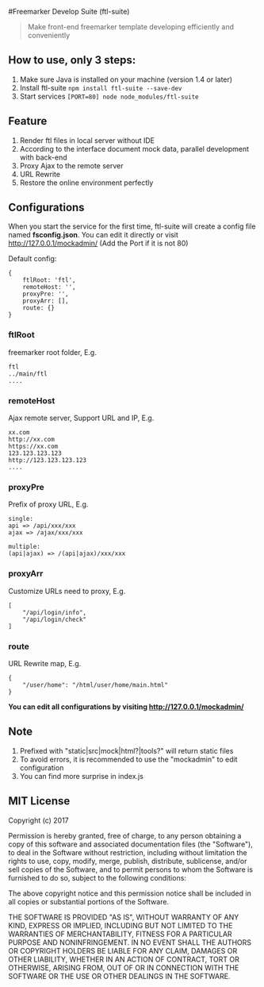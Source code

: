 #Freemarker Develop Suite (ftl-suite)
> Make front-end freemarker template developing efficiently and conveniently

## How to use, only 3 steps:
1. Make sure Java is installed on your machine (version 1.4 or later)
2. Install ftl-suite `npm install ftl-suite --save-dev`
3. Start services `[PORT=80] node node_modules/ftl-suite`

## Feature
1. Render ftl files in local server without IDE
2. According to the interface document mock data, parallel development with back-end
3. Proxy Ajax to the remote server
4. URL Rewrite
5. Restore the online environment perfectly

## Configurations
When you start the service for the first time, ftl-suite will create a config file named **fsconfig.json**. You can edit it directly or visit http://127.0.0.1/mockadmin/ (Add the Port if it is not 80)

Default config:
```
{
    ftlRoot: 'ftl',
    remoteHost: '',
    proxyPre: '',
    proxyArr: [],
    route: {}
}
```

### ftlRoot
freemarker root folder, E.g.
```
ftl
../main/ftl
....
```

### remoteHost
Ajax remote server, Support URL and IP, E.g.
```
xx.com
http://xx.com
https://xx.com
123.123.123.123
http://123.123.123.123
....
```

### proxyPre
Prefix of proxy URL, E.g.
```
single:
api => /api/xxx/xxx
ajax => /ajax/xxx/xxx

multiple:
(api|ajax) => /(api|ajax)/xxx/xxx
```

### proxyArr
Customize URLs need to proxy, E.g.
```
[
    "/api/login/info",
    "/api/login/check"
]
```

### route
URL Rewrite map, E.g.
```
{
    "/user/home": "/html/user/home/main.html"
}
```

**You can edit all configurations by visiting http://127.0.0.1/mockadmin/**

## Note
1. Prefixed with "static|src|mock|html?|tools?" will return static files
2. To avoid errors, it is recommended to use the "mockadmin" to edit configuration
3. You can find more surprise in index.js

## MIT License

Copyright (c) 2017

Permission is hereby granted, free of charge, to any person obtaining a copy
of this software and associated documentation files (the "Software"), to deal
in the Software without restriction, including without limitation the rights
to use, copy, modify, merge, publish, distribute, sublicense, and/or sell
copies of the Software, and to permit persons to whom the Software is
furnished to do so, subject to the following conditions:

The above copyright notice and this permission notice shall be included in all
copies or substantial portions of the Software.

THE SOFTWARE IS PROVIDED "AS IS", WITHOUT WARRANTY OF ANY KIND, EXPRESS OR
IMPLIED, INCLUDING BUT NOT LIMITED TO THE WARRANTIES OF MERCHANTABILITY,
FITNESS FOR A PARTICULAR PURPOSE AND NONINFRINGEMENT. IN NO EVENT SHALL THE
AUTHORS OR COPYRIGHT HOLDERS BE LIABLE FOR ANY CLAIM, DAMAGES OR OTHER
LIABILITY, WHETHER IN AN ACTION OF CONTRACT, TORT OR OTHERWISE, ARISING FROM,
OUT OF OR IN CONNECTION WITH THE SOFTWARE OR THE USE OR OTHER DEALINGS IN THE
SOFTWARE.
